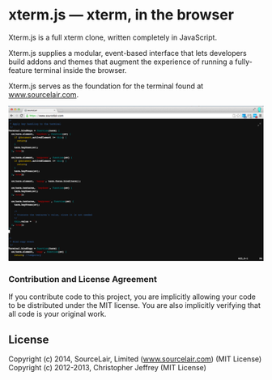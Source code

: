 # xterm.js — xterm, in the browser

Xterm.js is a full xterm clone, written completely in JavaScript.

Xterm.js supplies a modular, event-based interface that lets developers build addons and themes that augment 
the experience of running a fully-feature terminal inside the browser.

Xterm.js serves as the foundation for the terminal found at www.sourcelair.com.

![xterm.js screenshot](docs/screenshot.png)

### Contribution and License Agreement

If you contribute code to this project, you are implicitly allowing your code
to be distributed under the MIT license. You are also implicitly verifying that
all code is your original work.

## License

Copyright (c) 2014, SourceLair, Limited (www.sourcelair.com) (MIT License)
Copyright (c) 2012-2013, Christopher Jeffrey (MIT License)
